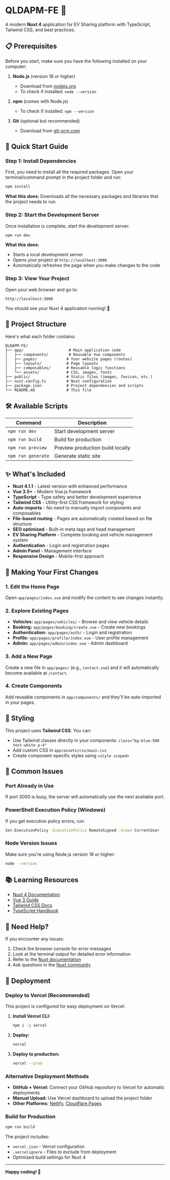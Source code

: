 # QLDAPM-FE 🚀

A modern **Nuxt 4** application for EV Sharing platform with TypeScript, Tailwind CSS, and best practices.

## 📋 Prerequisites

Before you start, make sure you have the following installed on your computer:

1. **Node.js** (version 18 or higher)
   - Download from [nodejs.org](https://nodejs.org/)
   - To check if installed: `node --version`

2. **npm** (comes with Node.js)
   - To check if installed: `npm --version`

3. **Git** (optional but recommended)
   - Download from [git-scm.com](https://git-scm.com/)

## 🚀 Quick Start Guide

### Step 1: Install Dependencies

First, you need to install all the required packages. Open your terminal/command prompt in the project folder and run:

```bash
npm install
```

**What this does:** Downloads all the necessary packages and libraries that the project needs to run.

### Step 2: Start the Development Server

Once installation is complete, start the development server:

```bash
npm run dev
```

**What this does:** 
- Starts a local development server
- Opens your project at `http://localhost:3000`
- Automatically refreshes the page when you make changes to the code

### Step 3: View Your Project

Open your web browser and go to:
```
http://localhost:3000
```

You should see your Nuxt 4 application running! 🎉

## 📁 Project Structure

Here's what each folder contains:

```
QLDAPM-FE/
├── app/                    # Main application code
│   ├── components/         # Reusable Vue components
│   ├── pages/             # Your website pages (routes)
│   ├── layouts/           # Page layouts
│   ├── composables/       # Reusable logic functions
│   └── assets/            # CSS, images, fonts
├── public/                # Static files (images, favicon, etc.)
├── nuxt.config.ts         # Nuxt configuration
├── package.json           # Project dependencies and scripts
└── README.md              # This file
```

## 🛠 Available Scripts

| Command | Description |
|---------|-------------|
| `npm run dev` | Start development server |
| `npm run build` | Build for production |
| `npm run preview` | Preview production build locally |
| `npm run generate` | Generate static site |

## ✨ What's Included

- **Nuxt 4.1.1** - Latest version with enhanced performance
- **Vue 3.5+** - Modern Vue.js framework
- **TypeScript** - Type safety and better development experience
- **Tailwind CSS** - Utility-first CSS framework for styling
- **Auto-imports** - No need to manually import components and composables
- **File-based routing** - Pages are automatically created based on file structure
- **SEO optimized** - Built-in meta tags and head management
- **EV Sharing Platform** - Complete booking and vehicle management system
- **Authentication** - Login and registration pages
- **Admin Panel** - Management interface
- **Responsive Design** - Mobile-first approach

## 📝 Making Your First Changes

### 1. Edit the Home Page
Open `app/pages/index.vue` and modify the content to see changes instantly.

### 2. Explore Existing Pages
- **Vehicles:** `app/pages/vehicles/` - Browse and view vehicle details
- **Booking:** `app/pages/booking/create.vue` - Create new bookings
- **Authentication:** `app/pages/auth/` - Login and registration
- **Profile:** `app/pages/profile/index.vue` - User profile management
- **Admin:** `app/pages/admin/index.vue` - Admin dashboard

### 3. Add a New Page
Create a new file in `app/pages/` (e.g., `contact.vue`) and it will automatically become available at `/contact`.

### 4. Create Components
Add reusable components in `app/components/` and they'll be auto-imported in your pages.

## 🎨 Styling

This project uses **Tailwind CSS**. You can:

- Use Tailwind classes directly in your components: `class="bg-blue-500 text-white p-4"`
- Add custom CSS in `app/assets/css/main.css`
- Create component-specific styles using `<style scoped>`

## 🐛 Common Issues

### Port Already in Use
If port 3000 is busy, the server will automatically use the next available port.

### PowerShell Execution Policy (Windows)
If you get execution policy errors, run:
```bash
Set-ExecutionPolicy -ExecutionPolicy RemoteSigned -Scope CurrentUser
```

### Node Version Issues
Make sure you're using Node.js version 18 or higher:
```bash
node --version
```

## 📚 Learning Resources

- [Nuxt 4 Documentation](https://nuxt.com/docs)
- [Vue 3 Guide](https://vuejs.org/guide/)
- [Tailwind CSS Docs](https://tailwindcss.com/docs)
- [TypeScript Handbook](https://www.typescriptlang.org/docs/)

## 🤝 Need Help?

If you encounter any issues:
1. Check the browser console for error messages
2. Look at the terminal output for detailed error information
3. Refer to the [Nuxt documentation](https://nuxt.com/docs)
4. Ask questions in the [Nuxt community](https://discord.nuxt.com/)

## 🚢 Deployment

### Deploy to Vercel (Recommended)

This project is configured for easy deployment on Vercel:

1. **Install Vercel CLI:**
   ```bash
   npm i -g vercel
   ```

2. **Deploy:**
   ```bash
   vercel
   ```

3. **Deploy to production:**
   ```bash
   vercel --prod
   ```

### Alternative Deployment Methods

- **GitHub + Vercel:** Connect your GitHub repository to Vercel for automatic deployments
- **Manual Upload:** Use Vercel dashboard to upload the project folder
- **Other Platforms:** [Netlify](https://netlify.com/), [Cloudflare Pages](https://pages.cloudflare.com/)

### Build for Production

```bash
npm run build
```

The project includes:
- `vercel.json` - Vercel configuration
- `.vercelignore` - Files to exclude from deployment
- Optimized build settings for Nuxt 4

---

**Happy coding! 🎉**
